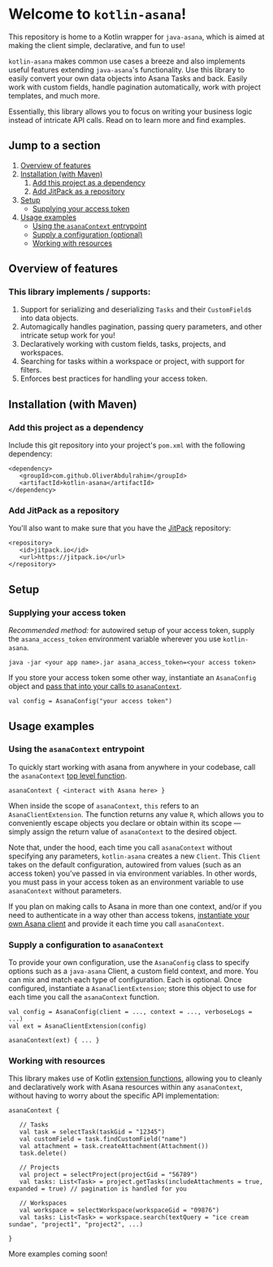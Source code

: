 # Welcome to `kotlin-asana`!
This repository is home to a Kotlin wrapper for `java-asana`, which is aimed at making the client simple, declarative, 
and fun to use! 

`kotlin-asana` makes common use cases a breeze and also implements useful features extending `java-asana`'s 
functionality. Use this library to easily convert your own data objects into Asana Tasks and back. Easily work with 
custom fields, handle pagination automatically, work with project templates, and much more. 

Essentially, this library allows you to focus on writing your business logic instead of intricate API calls. Read on to
learn more and find examples. 

## Jump to a section
1. [Overview of features](#overview-of-features)
2. [Installation (with Maven)](#installation-with-maven)
   1. [Add this project as a dependency](#add-this-project-as-a-dependency)
   2. [Add JitPack as a repository](#add-jitpack-as-a-repository)
3. [Setup](#setup)
   * [Supplying your access token](#supplying-your-access-token)
4. [Usage examples](#usage-examples)
    * [Using the `asanaContext` entrypoint](#using-the-asanacontext-entrypoint)
    * [Supply a configuration (optional)](#supply-a-configuration-to-asanacontext)
    * [Working with resources](#working-with-resources)

## Overview of features 
### This library implements / supports:
1. Support for serializing and deserializing `Tasks` and their `CustomField`s into data objects.
2. Automagically handles pagination, passing query parameters, and other intricate setup work for you!
3. Declaratively working with custom fields, tasks, projects, and workspaces.
4. Searching for tasks within a workspace or project, with support for filters.
5. Enforces best practices for handling your access token.

## Installation (with Maven) 
### Add this project as a dependency
Include this git repository into your project's `pom.xml` with the following dependency:

```
<dependency>
   <groupId>com.github.OliverAbdulrahim</groupId>
   <artifactId>kotlin-asana</artifactId>
</dependency>
```

### Add JitPack as a repository
You'll also want to make sure that you have the [JitPack](https://jitpack.io/) repository:
```
<repository>
   <id>jitpack.io</id>
   <url>https://jitpack.io</url>
</repository>
```

## Setup
### Supplying your access token
_Recommended method:_ for autowired setup of your access token, supply the `asana_access_token` environment variable 
wherever you use `kotlin-asana`.

```
java -jar <your app name>.jar asana_access_token=<your access token>
```

If you store your access token some other way, instantiate an `AsanaConfig` object and [pass that into your calls to 
`asanaContext`](#supply-a-configuration-to-asanacontext).
```
val config = AsanaConfig("your access token")
```

## Usage examples
### Using the `asanaContext` entrypoint
To quickly start working with asana from anywhere in your codebase, call the `asanaContext` 
[top level function](https://kotlinlang.org/docs/functions.html#function-scope).
```
asanaContext { <interact with Asana here> }
```
When inside the scope of `asanaContext`, `this` refers to an `AsanaClientExtension`. The function returns any value `R`,
which allows you to conveniently escape objects you declare or obtain within its scope — simply assign the return value 
of `asanaContext` to the desired object.

Note that, under the hood, each time you call `asanaContext` without specifying any parameters, `kotlin-asana` creates a
new `Client`. This `Client` takes on the default configuration, autowired from values (such as an access token) you've
passed in via environment variables. In other words, you must pass in your access token as an environment variable to 
use `asanaContext` without parameters.

If you plan on making calls to Asana in more than one context, and/or if you need to authenticate in a way other than
access tokens, [instantiate your own Asana client](#supply-a-configuration-to-asanacontext) and provide it each time you
call `asanaContext`.

### Supply a configuration to `asanaContext`
To provide your own configuration, use the `AsanaConfig` class to specify options such as a `java-asana` Client, a 
custom field context, and more. You can mix and match each type of configuration. Each is optional. Once configured, 
instantiate a `AsanaClientExtension`; store this object to use for each time you call the `asanaContext` function. 
```
val config = AsanaConfig(client = ..., context = ..., verboseLogs = ...)
val ext = AsanaClientExtension(config)

asanaContext(ext) { ... }
```
### Working with resources
This library makes use of Kotlin [extension functions](https://kotlinlang.org/docs/extensions.html#extension-functions),
allowing you to cleanly and declaratively work with Asana resources within any `asanaContext`, without having to worry
about the specific API implementation:

```
asanaContext {
   
   // Tasks
   val task = selectTask(taskGid = "12345")
   val customField = task.findCustomField("name")
   val attachment = task.createAttachment(Attachment())
   task.delete()
   
   // Projects
   val project = selectProject(projectGid = "56789")
   val tasks: List<Task> = project.getTasks(includeAttachments = true, expanded = true) // pagination is handled for you
   
   // Workspaces
   val workspace = selectWorkspace(workspaceGid = "09876")
   val tasks: List<Task> = workspace.search(textQuery = "ice cream sundae", "project1", "project2", ...)  
   
}
```

More examples coming soon!

